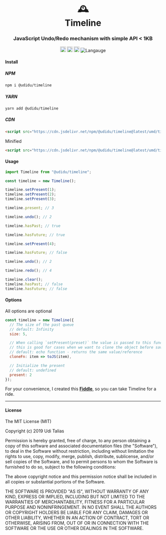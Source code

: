 <h1 align=center>
🕰</br>
Timeline
</h1>
<h3 align=center>JavaScript Undo/Redo mechanism with simple API < 1KB</h3>
<p align=center>
<a href="https://travis-ci.org/uditalias/timeline"><img src="https://travis-ci.org/uditalias/timeline.svg?branch=master" alt="npm version" height="18"></a> <a href="https://badge.fury.io/js/%40udidu%2Ftimeline"><img src="https://badge.fury.io/js/%40udidu%2Ftimeline.svg" alt="npm version" height="18"></a> <img src="https://img.shields.io/bundlephobia/minzip/@udidu/timeline" alt="npm bundle size" height="18">


<img alt="Langauge" src="http://badge.langauge.io/uditalias/timeline?maxAge=600">
</p>

<h4>Install</h4>

##### NPM

```bash
npm i @udidu/timeline
```

##### YARN

```bash
yarn add @udidu/timeline
```

##### CDN

```html
<script src="https://cdn.jsdelivr.net/npm/@udidu/timeline@latest/umd/timeline.js"></script>
```

Minified

```html
<script src="https://cdn.jsdelivr.net/npm/@udidu/timeline@latest/umd/timeline.min.js"></script>
```

<h4>Usage</h4>

```javascript
import Timeline from "@udidu/timeline";

const timeline = new Timeline();

timeline.setPresent(1);
timeline.setPresent(2);
timeline.setPresent(3);

timeline.present; // 3

timeline.undo(); // 2

timeline.hasPast; // true

timeline.hasFuture; // true

timeline.setPresent(4);

timeline.hasFuture; // false

timeline.undo(); // 2

timeline.redo(); // 4

timeline.clear();
timeline.hasPast; // false
timeline.hasFuture; // false
```

<h4>Options</h4>

All options are optional

```javascript
const timeline = new Timeline({
  // The size of the past queue
  // default: Infinity
  size: 5,

  // When calling `setPresent(preset)` the value is passed to this function.
  // this is good for cases when we want to clone the object before saving it.
  // default: echo function - returns the same value/reference
  cloneFn: item => toJS(item),

  // Initialize the present
  // default: undefined
  present: 2
});
```

For your convenience, I created this [**Fiddle**](https://jsfiddle.net/udidu/hcbkzvgj/), so you can take Timeline for a ride.

---

<h4>License</h4>

The MIT License (MIT)

Copyright (c) 2019 Udi Talias

Permission is hereby granted, free of charge, to any person obtaining a copy
of this software and associated documentation files (the "Software"), to deal
in the Software without restriction, including without limitation the rights
to use, copy, modify, merge, publish, distribute, sublicense, and/or sell
copies of the Software, and to permit persons to whom the Software is
furnished to do so, subject to the following conditions:

The above copyright notice and this permission notice shall be included in all
copies or substantial portions of the Software.

THE SOFTWARE IS PROVIDED "AS IS", WITHOUT WARRANTY OF ANY KIND, EXPRESS OR
IMPLIED, INCLUDING BUT NOT LIMITED TO THE WARRANTIES OF MERCHANTABILITY,
FITNESS FOR A PARTICULAR PURPOSE AND NONINFRINGEMENT. IN NO EVENT SHALL THE
AUTHORS OR COPYRIGHT HOLDERS BE LIABLE FOR ANY CLAIM, DAMAGES OR OTHER
LIABILITY, WHETHER IN AN ACTION OF CONTRACT, TORT OR OTHERWISE, ARISING FROM,
OUT OF OR IN CONNECTION WITH THE SOFTWARE OR THE USE OR OTHER DEALINGS IN THE
SOFTWARE.
